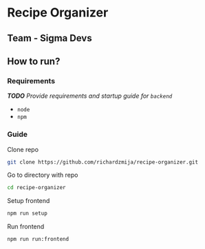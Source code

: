 # Recipe Organizer

## Team - **Sigma Devs**

## How to run?

### Requirements

_**TODO** Provide requirements and startup guide for `backend`_

- `node`
- `npm`

### Guide

Clone repo

```sh
git clone https://github.com/richardzmija/recipe-organizer.git
```

Go to directory with repo

```sh
cd recipe-organizer
```

Setup frontend

```sh
npm run setup
```

Run frontend

```sh
npm run run:frontend
```
